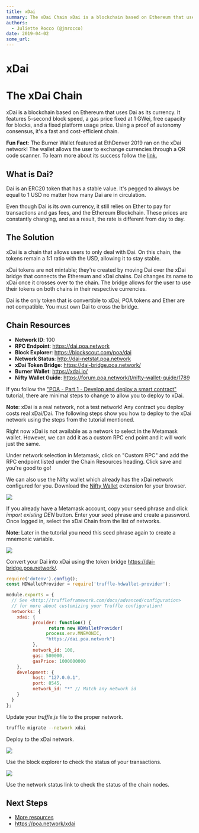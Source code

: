 ```yaml
---
title: xDai
summary: The xDai Chain xDai is a blockchain based on Ethereum that uses Dai as its currency. It features 5-second block speed, a gas price fixed at 1 GWei, free capacity for blocks, and a fixed platform usage price. Using a proof of autonomy consensus, its a fast and cost-efficient chain. Fun Fact- The Burner Wallet featured at EthDenver 2019 ran on the xDai network! The wallet allows the user to exchange currencies through a QR code scanner. To learn more about its success follow the link. What is Dai?
authors:
  - Juliette Rocco (@jmrocco)
date: 2019-04-02
some_url: 
---
```


# xDai

# The xDai Chain

xDai is a blockchain based on Ethereum that uses Dai as its currency. It features 5-second block speed, a gas price fixed at 1 GWei, free capacity for blocks, and a fixed platform usage price. Using a proof of autonomy consensus, it's a fast and cost-efficient chain.

**Fun Fact**: The Burner Wallet featured at EthDenver 2019 ran on the xDai network! The wallet allows the user to exchange currencies through a QR code scanner. To learn more about its success follow the [link.](https://medium.com/gitcoin/burner-wallet-at-ethdenver-was-faa3851ea833)

## What is Dai?

Dai is an ERC20 token that has a stable value. It's pegged to always be equal to 1 USD no matter how many Dai are in circulation.

Even though Dai is its own currency, it still relies on Ether to pay for transactions and gas fees, and the Ethereum Blockchain. These prices are constantly changing, and as a result, the rate is different from day to day.

## The Solution

xDai is a chain that allows users to only deal with Dai. On this chain, the tokens remain a 1:1 ratio with the USD, allowing it to stay stable.

xDai tokens are not mintable; they're created by moving Dai over the xDai bridge that connects the Ethereum and xDai chains. Dai changes its name to xDai once it crosses over to the chain. The bridge allows for the user to use their tokens on both chains in their respective currencies.

Dai is the only token that is convertible to xDai; POA tokens and Ether are not compatible. You must own Dai to cross the bridge.

## Chain Resources

-   **Network ID**: 100
-   **RPC Endpoint**: <https://dai.poa.network>
-   **Block Explorer**: <https://blockscout.com/poa/dai>
-   **Network Status**: <http://dai-netstat.poa.network>
-   **xDai Token Bridge**: <https://dai-bridge.poa.network/>
-   **Burner Wallet**: <https://xdai.io/>
-   **Nifty Wallet Guide**: <https://forum.poa.network/t/nifty-wallet-guide/1789>

If you follow the ["POA - Part 1 - Develop and deploy a smart contract"](https://kauri.io/article/549b50d2318741dbba209110bb9e350e/v12/poa-part-1-develop-and-deploy-a-smart-contract) tutorial, there are minimal steps to change to allow you to deploy to xDai.

**Note**: xDai is a real network, not a test network! Any contract you deploy costs real xDai/Dai. The following steps show you how to deploy to the xDai network using the steps from the tutorial mentioned.

Right now xDai is not available as a network to select in the Metamask wallet. However, we can add it as a custom RPC end point and it will work just the same.

Under network selection in Metamask, click on "Custom RPC" and add the RPC endpoint listed under the Chain Resources heading. Click save and you're good to go!

We can also use the Nifty wallet which already has the xDai network configured for you. Download the [Nifty Wallet](https://chrome.google.com/webstore/detail/nifty-wallet/jbdaocneiiinmjbjlgalhcelgbejmnid/related?hl=en) extension for your browser.

![](https://api.kauri.io:443/ipfs/QmZ7B4UniExCxADK5HmudNaZS5knoU9m3CgQLuCDYzqfSu)

If you already have a Metamask account, copy your seed phrase and click _import existing DEN_ button. Enter your seed phrase and create a password. Once logged in, select the xDai Chain from the list of networks.

**Note**: Later in the tutorial you need this seed phrase again to create a mnemonic variable.

![](https://api.kauri.io:443/ipfs/QmW5kSUBShBqNkWMXqyWSajgrLkfkr2qkpAimXLsaTQPeb)

Convert your Dai into xDai using the token bridge <https://dai-bridge.poa.network/>.

``` javascript
require('dotenv').config();
const HDWalletProvider = require('truffle-hdwallet-provider');

module.exports = {
  // See <http://truffleframework.com/docs/advanced/configuration>
  // for more about customizing your Truffle configuration!
  networks: {
    xdai: {
          provider: function() {
                return new HDWalletProvider(
               process.env.MNEMONIC,
               "https://dai.poa.network")
          },
          network_id: 100,
          gas: 500000,
          gasPrice: 1000000000
    },
    development: {
          host: "127.0.0.1",
          port: 8545,
          network_id: "*" // Match any network id
    }
  }
};
```

Update your _truffle.js_ file to the proper network.

``` bash
truffle migrate --network xdai
```

Deploy to the xDai network.

![](https://api.kauri.io:443/ipfs/Qmd25W7zi27GL2Kx11yQbJ2mY5ynNiHXi1HbBe8bfHSmDQ)

Use the block explorer to check the status of your transactions.

![](https://api.kauri.io:443/ipfs/QmZQK4UsrnAyGyZbdwxwyJ1BAWdYdoU4fz8Lc6R97xvSdb)

Use the network status link to check the status of the chain nodes.

## Next Steps

-   [More resources](https://forum.poa.network/t/xdai-chain-resources/1769)
-   <https://poa.network/xdai>
